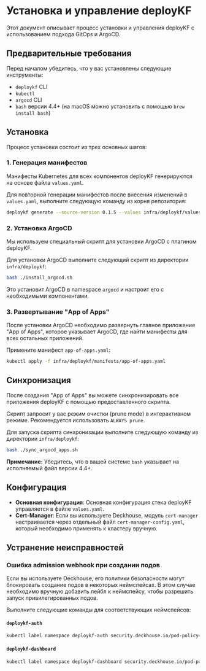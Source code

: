 # Установка и управление deployKF

Этот документ описывает процесс установки и управления deployKF с использованием подхода GitOps и ArgoCD.

## Предварительные требования

Перед началом убедитесь, что у вас установлены следующие инструменты:

- `deploykf` CLI
- `kubectl`
- `argocd` CLI
- `bash` версии 4.4+ (на macOS можно установить с помощью `brew install bash`)

## Установка

Процесс установки состоит из трех основных шагов:

### 1. Генерация манифестов

Манифесты Kubernetes для всех компонентов deployKF генерируются на основе файла `values.yaml`.

Для повторной генерации манифестов после внесения изменений в `values.yaml`, выполните следующую команду из корня репозитория:

```bash
deploykf generate --source-version 0.1.5 --values infra/deploykf/values.yaml --output-dir infra/deploykf/manifests
```

### 2. Установка ArgoCD

Мы используем специальный скрипт для установки ArgoCD с плагином deployKF.

Для установки ArgoCD выполните следующий скрипт из директории `infra/deploykf`:

```bash
bash ./install_argocd.sh
```

Это установит ArgoCD в namespace `argocd` и настроит его с необходимыми компонентами.

### 3. Развертывание "App of Apps"

После установки ArgoCD необходимо развернуть главное приложение "App of Apps", которое указывает ArgoCD, где найти манифесты для всех остальных приложений.

Примените манифест `app-of-apps.yaml`:

```bash
kubectl apply -f infra/deploykf/manifests/app-of-apps.yaml
```

## Синхронизация

После создания "App of Apps" вы можете синхронизировать все приложения deployKF с помощью предоставленного скрипта.

Скрипт запросит у вас режим очистки (prune mode) в интерактивном режиме. Рекомендуется использовать `ALWAYS prune`.

Для запуска скрипта синхронизации выполните следующую команду из директории `infra/deploykf`:

```bash
bash ./sync_argocd_apps.sh
```

**Примечание:** Убедитесь, что в вашей системе `bash` указывает на исполняемый файл версии 4.4+.

## Конфигурация

- **Основная конфигурация**: Основная конфигурация стека deployKF управляется в файле `values.yaml`.
- **Cert-Manager**: Если вы используете Deckhouse, модуль `cert-manager` настраивается через отдельный файл `cert-manager-config.yaml`, который необходимо применять к кластеру вручную.

## Устранение неисправностей

### Ошибка admission webhook при создании подов

Если вы используете Deckhouse, его политики безопасности могут блокировать создание подов в некоторых неймспейсах. В этом случае необходимо вручную добавить лейбл к неймспейсу, чтобы разрешить запуск привилегированных подов.

Выполните следующие команды для соответствующих неймспейсов:

#### `deploykf-auth`
```bash
kubectl label namespace deploykf-auth security.deckhouse.io/pod-policy=privileged
```

#### `deploykf-dashboard`
```bash
kubectl label namespace deploykf-dashboard security.deckhouse.io/pod-policy=privileged
```
